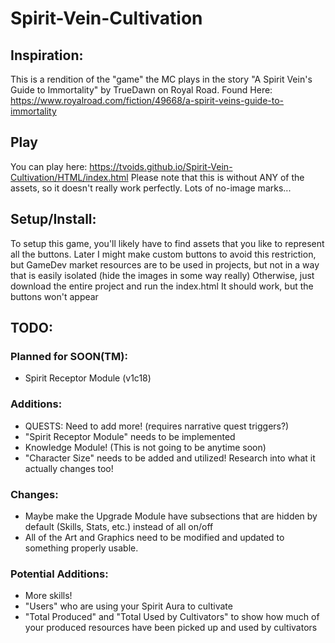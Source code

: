 # Spirit-Vein-Cultivation
## Inspiration:
This is a rendition of the "game" the MC plays in the story "A Spirit Vein's Guide to Immortality" by TrueDawn on Royal Road.  Found Here: https://www.royalroad.com/fiction/49668/a-spirit-veins-guide-to-immortality

## Play
You can play here: https://tvoids.github.io/Spirit-Vein-Cultivation/HTML/index.html
Please note that this is without ANY of the assets, so it doesn't really work perfectly.  Lots of no-image marks...

## Setup/Install:
To setup this game, you'll likely have to find assets that you like to represent all the buttons.  Later I might make custom buttons to avoid this restriction, but GameDev market resources are to be used in projects, but not in a way that is easily isolated (hide the images in some way really)
Otherwise, just download the entire project and run the index.html
It should work, but the buttons won't appear

## TODO:
### Planned for SOON(TM):
- Spirit Receptor Module (v1c18)


### Additions:
- QUESTS: Need to add more! (requires narrative quest triggers?)
- "Spirit Receptor Module" needs to be implemented
- Knowledge Module! (This is not going to be anytime soon)
- "Character Size" needs to be added and utilized!  Research into what it actually changes too!

### Changes: 
- Maybe make the Upgrade Module have subsections that are hidden by default (Skills, Stats, etc.) instead of all on/off
- All of the Art and Graphics need to be modified and updated to something properly usable.

### Potential Additions:
- More skills!
- "Users" who are using your Spirit Aura to cultivate
- "Total Produced" and "Total Used by Cultivators" to show how much of your produced resources have been picked up and used by cultivators
